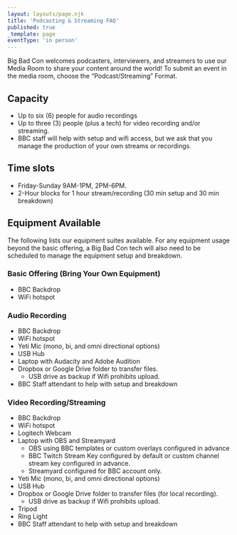 ```yaml
---
layout: layouts/page.njk
title: 'Podcasting & Streaming FAQ'
published: true
_template: page
eventType: 'in person'
---
```


Big Bad Con welcomes podcasters, interviewers, and streamers to use our Media Room to share your content around the world! To submit an event in the media room, choose the “Podcast/Streaming” Format.

## Capacity

* Up to six (6) people for audio recordings
* Up to three (3) people (plus a tech) for video recording and/or streaming.
* BBC staff will help with setup and wifi access, but we ask that you manage the production of your own streams or recordings.

## Time slots

* Friday-Sunday 9AM-1PM, 2PM-6PM.
* 2-Hour blocks for 1 hour stream/recording (30 min setup and 30 min breakdown)

## Equipment Available

The following lists our equipment suites available. For any equipment usage beyond the basic offering, a Big Bad Con tech will also need to be scheduled to manage the equipment setup and breakdown. 

### Basic Offering (Bring Your Own Equipment)

* BBC Backdrop
* WiFi hotspot

### Audio Recording

* BBC Backdrop
* WiFi hotspot
* Yeti Mic (mono, bi, and omni directional options)
* USB Hub
* Laptop with Audacity and Adobe Audition
* Dropbox or Google Drive folder to transfer files.
  * USB drive as backup if Wifi prohibits upload.
* BBC Staff attendant to help with setup and breakdown

### Video Recording/Streaming

* BBC Backdrop
* WiFi hotspot
* Logitech Webcam
* Laptop with OBS and Streamyard
  * OBS using BBC templates or custom overlays configured in advance
  * BBC Twitch Stream Key configured by default or custom channel stream key configured in advance.
  * Streamyard configured for BBC account only.
* Yeti Mic (mono, bi, and omni directional options)
* USB Hub
* Dropbox or Google Drive folder to transfer files (for local recording).
  * USB drive as backup if Wifi prohibits upload.
* Tripod
* Ring Light
* BBC Staff attendant to help with setup and breakdown